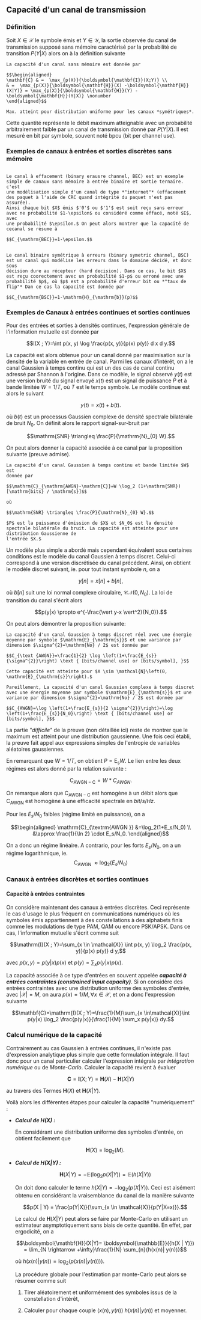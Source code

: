 ## Capacité d'un canal de transmission

### Définition

Soit $X \in \mathcal{X}$ le symbole émis et $Y \in \mathcal{Y}$, la sortie observée du canal de transmission supposé sans mémoire
caractérisé par la probabilité de transition $P(Y|X)$ alors on à la définition suivante 


```{prf:definition} Capacité d'un canal discret sans mémoire
La capacité d'un canal sans mémoire est donnée par 

$$\begin{aligned}
\mathbf{C} & =  \max_{p(X)}{\boldsymbol{\mathbf{I}}(X;Y)} \\
& =  \max_{p(X)}{\boldsymbol{\mathbf{H}}(X) -\boldsymbol{\mathbf{H}}(X|Y)} = \max_{p(X)}{\boldsymbol{\mathbf{H}}(Y) -\boldsymbol{\mathbf{H}}(Y|X)} \nonumber
\end{aligned}$$

Max. atteint pour distribution uniforme pour les canaux *symétriques*.
```


Cette quantité représente le débit maximum atteignable avec un probabilité arbitrairement faible par un canal de transmission donné par $P(Y|X).$ Il est mesuré en bit par symbole, souvent noté bpcu (bit per channel use).

### Exemples de canaux à entrées et sorties discrètes sans mémoire

```{prf:example}  Canal à effacement 

Le canal à effacement (binary erausre channel, BEC) est un exemple simple de canaux sans mémoire à entrée binaire et sortie ternaire. c'est
une modélisation simple d'un canal de type *"internet"* (effacement des paquet à l'aide de CRC quand intégrité du paquet n'est pas assurée).
Ainsi chaque bit $X$ émis $'0'$ ou $'1'$ est soit reçu sans erreur avec ne probabilité $1-\epsilon$ ou considéré comme effacé, noté $E$, avec
une probabilité $\epsilon.$ On peut alors montrer que la capacité de cecanal se résume à 

$$C_{\mathrm{BEC}}=1-\epsilon.$$

```


```{prf:example} Canal binaire symétrique

Le canal binaire symétrique à erreurs (binary symetric channel, BSC) est un canal qui modélise les erreurs dans le domaine décidé, et donc sous
décision dure au récepteur (hard decision). Dans ce cas, le bit $X$ est reçu coorectement avec un probabilité $1-p$ ou erroné avec une probabilité $p$, où $p$ est a probabilité d'erreur bit ou *"taux de flip"* Dan ce cas la capacité est donnée par

$$C_{\mathrm{BSC}}=1-\mathrm{H}_{\mathrm{b}}(p)$$

```

### Exemples de Canaux à entrées continues et sorties continues

Pour des entrées et sorties à densités continues, l'expression générale de l'information mutuelle est donnée par

$$I(X ; Y)=\int p(x, y) \log \frac{p(x, y)}{p(x) p(y)} d x d y.$$

La capacité est alors obtenue pour un canal donné par maximisation sur la densité de la variable en entrée de canal. Parmi les canaux
d'intérêt, on a le canal Gaussien à temps continu qui est un des cas de canal continu adressé par Shannon à l'origine. Dans ce modèle, le
signal observé $y(t)$ est une version bruité du signal envoyé $x(t)$ est un signal de puissance $P$ et à bande limitée $W=1/T,$ où $T$ est le
temps symbole. Le modèle continue est alors le suivant

$$y(t)=x(t)+b(t).$$

où $b(t)$ est un processus Gaussien complexe de densité spectrale bilatérale de bruit $N_0.$ On définit alors le rapport signal-sur-bruit par 

$$\mathrm{SNR} \triangleq \frac{P}{\mathrm{N}_{0} W}.$$ 

On peut alors donner la capacité associée à ce canal par la proposition suivante (preuve admise). 

```{prf:definition} Capacité d'un canal Gaussien à temps continu
La capacité d'un canal Gaussien à temps continu et bande limitée $W$ est
donnée par

$$\mathrm{C}_{\mathrm{AWGN}-\mathrm{C}}=W \log_2 (1+\mathrm{SNR})[\mathrm{bits} / \mathrm{s}]$$

où 

$$\mathrm{SNR} \triangleq \frac{P}{\mathrm{N}_{0} W}.$$ 

$P$ est la puissance d'émission de $X$ et $N_0$ est la densité spectrale bilatérale du bruit. La capacité est atteinte pour une distribution Gaussienne de
l'entrée $X.$
```

Un modèle plus simple a abordé mais cependant équivalent sous certaines conditions est le modèle du canal Gaussien à temps discret. Celui-ci
correspond à une version discrétisée du canal précédent. Ainsi, on obtient le modèle discret suivant, ie. pour tout instant symbole $n,$ on
a 

$$y[n]=x[n]+b[n],$$ 

où $b[n]$ suit une loi normal complexe circulaire, $\mathcal{CN}(0,N_0).$ La loi de transition du canal s'écrit alors

$$p(y|x) \propto e^{-\frac{\vert y-x \vert^2}{N_0}}.$$ 


On peut alors démontrer la proposition suivante: 

```{prf:definition} Capacité d'un canal Gaussien à temps discret
La capacité d'un canal Gaussien à temps discret réel avec une énergie moyenne par symbole $\mathrm{E}_{\mathrm{s}}$ et une variance par
dimension $\sigma^{2}=\mathrm{No} / 2$ est donnée par

$$C_{\text {AWGN}}=\frac{1}{2} \log \left(1+\frac{E_{s}}{\sigma^{2}}\right) \text { [bits/channel use] or [bits/symbol], }$$

Cette capacité est atteinte pour $X \sim \mathcal{N}\left(0, \mathrm{E}_{\mathrm{s}}\right).$

Pareillement, La capacité d'un canal Gaussien complexe à temps discret avec une énergie moyenne par symbole $\mathrm{E}_{\mathrm{s}}$ et une
variance par dimension $\sigma^{2}=\mathrm{No} / 2$ est donnée par 

$$C_{AWGN}=\log \left(1+\frac{E_{s}}{2 \sigma^{2}}\right)=\log \left(1+\frac{E_{s}}{N_0}\right) \text { [bits/channel use] or [bits/symbol], }$$
```
La partie *"difficile"* de la preuve (non détaillée ici) reste de montrer que le maximum est atteint pour une distribution gaussienne. Une
fois ceci établi, la preuve fait appel aux expressions simples de l'entropie de variables aléatoires gaussiennes.

En remarquant que $W=1/T,$ on obtient $P=\mathrm{E}_{\mathrm{s}} W.$ Le lien entre les deux régimes est alors donné par la relation suivante :

$$\mathrm{C}_{\mathrm{AWGN}-\mathrm{C}}=W * C_{AWGN}.$$ 

On remarque alors que $\mathrm{C}_{\mathrm{AWGN}-\mathrm{C}}$ est homogène à un débit alors que $\mathrm{C}_{\mathrm{AWGN}}$ est homogène à une
efficacité spectrale en $bit/s/Hz.$

Pour les $E_s/N_0$ faibles (régime limité en puissance), on a

$$\begin{aligned}
\mathrm{C}_{\textrm{AWGN }} &=\log_2(1+E_s/N_0) \\
&\approx \frac{1}{\ln 2} \cdot E_s/N_0.
\end{aligned}$$ 

On a donc un régime linéaire. A contrario, pour les forts $E_s/N_0,$ on a un régime logarithmique, ie.
$$\mathrm{C}_{\textrm{AWGN }} \approx \log_2(E_s/N_0)$$

### Canaux à entrées discrètes et sorties continues

#### Capacité à entrées contraintes 

On considère maintenant des canaux à entrées discrètes. Ceci représente le cas d'usage le plus fréquent en communications numériques où les
symboles émis appartiennent à des constellations à des alphabets finis comme les modulations de type PAM, QAM ou encore PSK/APSK. Dans ce cas,
l'information mutuelle s'écrit comme suit

$$\mathrm{I}(X ; Y)=\sum_{x \in \mathcal{X}} \int p(x, y) \log_2 \frac{p(x, y)}{p(x) p(y)} d y,$$

avec $p(x,y)=p(y|x)p(x)$ et $p(y)=\sum_x p(y|x) p(x).$

La capacité associée à ce type d'entrées en souvent appelée ***capacité à entrées contraintes (constrained input capacity)***.  Si on considère des entrées contraintes avec une distribution uniforme des symboles d'entrée, avec $|\mathcal{X}|=M,$ on aura $p(x)=1/M, \forall x \in \mathcal{X},$ et on a donc l'expression suivante

$$\mathbf{C}=\mathrm{I}(X ; Y)=\frac{1}{M}\sum_{x \in\mathcal{X}}\int p(y|x) \log_2 \frac{p(y|x)}{\frac{1}{M} \sum_x p(y|x)} dy.$$

### Calcul numérique de la capacité 

Contrairement au cas Gaussien à entrées continues, il n'existe pas d'expression analytique plus simple que cette formulation intégrale. Il faut donc pour un canal particulier calculer l'expression intégrale par *intégration numérique* ou de *Monte-Carlo*. Calculer la capacité revient à évaluer

$$\mathbf{C} = \boldsymbol{\mathbf{I}}(X;Y) = \boldsymbol{\mathbf{H}}(X)-\boldsymbol{\mathbf{H}}(X|Y)$$

au travers des Termes $\boldsymbol{\mathbf{H}}(X)$ et $\boldsymbol{\mathbf{H}}(X|Y).$ 

Voilà alors les différentes étapes pour calculer la capacité "numériquement" :

-   ***Calcul de $\boldsymbol{\mathbf{H}}(X)$ :***

    En considérant une distribution  uniforme des symboles d'entrée, on obtient facilement que
    
    $$\boldsymbol{\mathbf{H}}(X)=\log_2(M).$$

-   ***Calcul de $\boldsymbol{\mathbf{H}}(X|Y)$ :***

    $$\boldsymbol{\mathbf{H}}(X|Y)= - \boldsymbol{\mathbb{E}}(\log_2{p(X | Y)}) =  \boldsymbol{\mathbb{E}}(h(X | Y))$$
    
    On doit donc calculer le terme $h(X | Y)=-\log_2{(p(X | Y))}.$ Ceci est aisément obtenu en considérant la vraisemblance du canal de la
    manière suivante
    
    $$p(X | Y) =  \frac{p(Y|X)}{\sum_{x \in \mathcal{X}}{p(Y|X=x)}}.$$

    Le calcul de $\boldsymbol{\mathbf{H}}(X|Y)$ peut alors se faire par Monte-Carlo en utilisant un estimateur asymptotiquement sans biais
    de cette quantité. En effet, par ergodicité, on a
    
    $$\boldsymbol{\mathbf{H}}(X|Y)= \boldsymbol{\mathbb{E}}({h(X | Y)}) = \lim_{N \rightarrow +\infty}\frac{1}{N} \sum_{n}{h(x(n)| y(n))}$$
    
    où $h(x(n)| y(n))=\log_2(p(x(n) | y(n)))).$

    La procédure globale pour l'estimation par monte-Carlo peut alors se résumer comme suit

    1.  Tirer aléatoirement et uniformément des symboles issus de la constellation d'intérêt,

    2.  Calculer pour chaque couple $(x(n),y(n))$ $h(x(n) | y(n))$ et moyenner.

